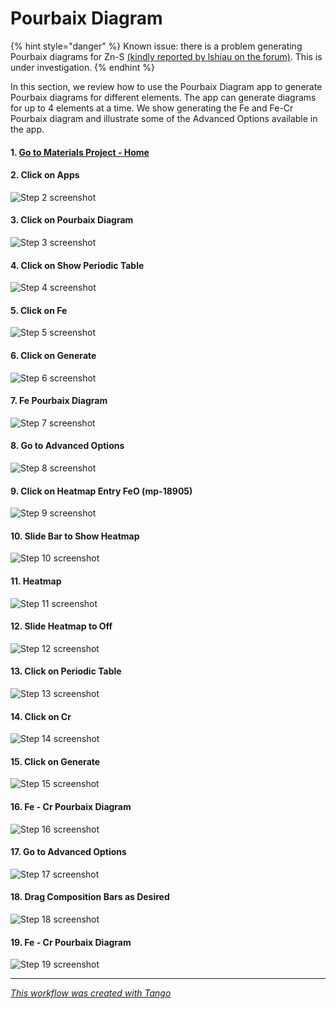 # Pourbaix Diagram

{% hint style="danger" %}
Known issue: there is a problem generating Pourbaix diagrams for Zn-S [(kindly reported by lshiau on the forum)](https://matsci.org/t/unable-to-generate-pourbaix-diagram-zns/43329). This is under investigation.
{% endhint %}

In this section, we review how to use the Pourbaix Diagram app to generate Pourbaix diagrams for different elements. The app can generate diagrams for up to 4 elements at a time. We show generating the Fe and Fe-Cr Pourbaix diagram and illustrate some of the Advanced Options available in the app.

#### 1. [Go to Materials Project - Home](https://materialsproject.org/)

#### 2. Click on Apps

![Step 2 screenshot](https://images.tango.us/public/screenshot\_fe83ed4c-e598-4356-b325-107596705a2a.png?crop=focalpoint\&fit=crop\&fp-x=0.7214\&fp-y=0.0853\&fp-z=2.7560\&w=1200\&mark-w=0.2\&mark-pad=0\&mark64=aHR0cHM6Ly9pbWFnZXMudGFuZ28udXMvc3RhdGljL21hZGUtd2l0aC10YW5nby13YXRlcm1hcmsucG5n\&ar=3318%3A1782)

#### 3. Click on Pourbaix Diagram

![Step 3 screenshot](https://images.tango.us/public/screenshot\_42e6334e-b825-4405-b4e6-070ed0bbd9cc.png?crop=focalpoint\&fit=crop\&fp-x=0.6730\&fp-y=0.5746\&fp-z=2.4854\&w=1200\&mark-w=0.2\&mark-pad=0\&mark64=aHR0cHM6Ly9pbWFnZXMudGFuZ28udXMvc3RhdGljL21hZGUtd2l0aC10YW5nby13YXRlcm1hcmsucG5n\&ar=3318%3A1782)

#### 4. Click on Show Periodic Table

![Step 4 screenshot](https://images.tango.us/public/screenshot\_c04d13eb-ffa5-47da-b3f0-f68971e593bc.png?crop=focalpoint\&fit=crop\&fp-x=0.7194\&fp-y=0.3620\&fp-z=2.8994\&w=1200\&mark-w=0.2\&mark-pad=0\&mark64=aHR0cHM6Ly9pbWFnZXMudGFuZ28udXMvc3RhdGljL21hZGUtd2l0aC10YW5nby13YXRlcm1hcmsucG5n\&ar=3318%3A1782)

#### 5. Click on Fe

![Step 5 screenshot](https://images.tango.us/public/screenshot\_f59c0cbb-416e-40ec-a203-9d74365089e2.png?crop=focalpoint\&fit=crop\&fp-x=0.4792\&fp-y=0.5802\&fp-z=2.9572\&w=1200\&mark-w=0.2\&mark-pad=0\&mark64=aHR0cHM6Ly9pbWFnZXMudGFuZ28udXMvc3RhdGljL21hZGUtd2l0aC10YW5nby13YXRlcm1hcmsucG5n\&ar=3318%3A1782)

#### 6. Click on Generate

![Step 6 screenshot](https://images.tango.us/public/screenshot\_0abc8b04-6f32-4fe4-8bd3-19f46a2f100f.png?crop=focalpoint\&fit=crop\&fp-x=0.7740\&fp-y=0.3620\&fp-z=2.8081\&w=1200\&mark-w=0.2\&mark-pad=0\&mark64=aHR0cHM6Ly9pbWFnZXMudGFuZ28udXMvc3RhdGljL21hZGUtd2l0aC10YW5nby13YXRlcm1hcmsucG5n\&ar=3318%3A1782)

#### 7. Fe Pourbaix Diagram

![Step 7 screenshot](https://images.tango.us/public/screenshot\_25b43718-64bf-4a8a-aee6-4ea80d57df7e.png?crop=focalpoint\&fit=crop\&fp-x=0.6356\&fp-y=0.6728\&fp-z=1.4240\&w=1200\&mark-w=0.2\&mark-pad=0\&mark64=aHR0cHM6Ly9pbWFnZXMudGFuZ28udXMvc3RhdGljL21hZGUtd2l0aC10YW5nby13YXRlcm1hcmsucG5n\&ar=3318%3A1782)

#### 8. Go to Advanced Options

![Step 8 screenshot](https://images.tango.us/public/screenshot\_4e7bb70c-35de-4db9-a5c8-c0ef4e88ca9c.png?crop=focalpoint\&fit=crop\&fp-x=0.1579\&fp-y=0.4007\&fp-z=1.8988\&w=1200\&mark-w=0.2\&mark-pad=0\&mark64=aHR0cHM6Ly9pbWFnZXMudGFuZ28udXMvc3RhdGljL21hZGUtd2l0aC10YW5nby13YXRlcm1hcmsucG5n\&ar=3318%3A1782)

#### 9. Click on Heatmap Entry FeO (mp-18905)

![Step 9 screenshot](https://images.tango.us/public/screenshot\_f6e42717-f80b-491a-ab77-531979335455.png?crop=focalpoint\&fit=crop\&fp-x=0.1579\&fp-y=0.8294\&fp-z=1.9525\&w=1200\&mark-w=0.2\&mark-pad=0\&mark64=aHR0cHM6Ly9pbWFnZXMudGFuZ28udXMvc3RhdGljL21hZGUtd2l0aC10YW5nby13YXRlcm1hcmsucG5n\&ar=3318%3A1782)

#### 10. Slide Bar to Show Heatmap

![Step 10 screenshot](https://images.tango.us/public/screenshot\_4e865a0e-2295-4d14-83ee-ad105393b18a.png?crop=focalpoint\&fit=crop\&fp-x=0.0615\&fp-y=0.5135\&fp-z=2.9769\&w=1200\&mark-w=0.2\&mark-pad=0\&mark64=aHR0cHM6Ly9pbWFnZXMudGFuZ28udXMvc3RhdGljL21hZGUtd2l0aC10YW5nby13YXRlcm1hcmsucG5n\&ar=3318%3A1782)

#### 11. Heatmap

![Step 11 screenshot](https://images.tango.us/public/screenshot\_a001b33e-329d-460c-8e27-66dc65fa939e.png?crop=focalpoint\&fit=crop\&fp-x=0.6356\&fp-y=0.6021\&fp-z=1.4240\&w=1200\&mark-w=0.2\&mark-pad=0\&mark64=aHR0cHM6Ly9pbWFnZXMudGFuZ28udXMvc3RhdGljL21hZGUtd2l0aC10YW5nby13YXRlcm1hcmsucG5n\&ar=3318%3A1782)

#### 12. Slide Heatmap to Off

![Step 12 screenshot](https://images.tango.us/public/screenshot\_63391f3c-6e02-4fba-b0f8-39e4dc58372d.png?crop=focalpoint\&fit=crop\&fp-x=0.0615\&fp-y=0.5132\&fp-z=3.0852\&w=1200\&mark-w=0.2\&mark-pad=0\&mark64=aHR0cHM6Ly9pbWFnZXMudGFuZ28udXMvc3RhdGljL21hZGUtd2l0aC10YW5nby13YXRlcm1hcmsucG5n\&ar=3318%3A1782)

#### 13. Click on Periodic Table

![Step 13 screenshot](https://images.tango.us/public/screenshot\_fdc714cd-6694-4377-8a39-899c240af28b.png?crop=focalpoint\&fit=crop\&fp-x=0.7194\&fp-y=0.2160\&fp-z=2.8994\&w=1200\&mark-w=0.2\&mark-pad=0\&mark64=aHR0cHM6Ly9pbWFnZXMudGFuZ28udXMvc3RhdGljL21hZGUtd2l0aC10YW5nby13YXRlcm1hcmsucG5n\&ar=3318%3A1782)

#### 14. Click on Cr

![Step 14 screenshot](https://images.tango.us/public/screenshot\_e7275baf-9061-4fba-8b62-528e7aa2c67c.png?crop=focalpoint\&fit=crop\&fp-x=0.4316\&fp-y=0.4343\&fp-z=2.9572\&w=1200\&mark-w=0.2\&mark-pad=0\&mark64=aHR0cHM6Ly9pbWFnZXMudGFuZ28udXMvc3RhdGljL21hZGUtd2l0aC10YW5nby13YXRlcm1hcmsucG5n\&ar=3318%3A1782)

#### 15. Click on Generate

![Step 15 screenshot](https://images.tango.us/public/screenshot\_4513bfce-fc6b-44b7-8629-572953e9b0c8.png?crop=focalpoint\&fit=crop\&fp-x=0.7740\&fp-y=0.2160\&fp-z=2.8081\&w=1200\&mark-w=0.2\&mark-pad=0\&mark64=aHR0cHM6Ly9pbWFnZXMudGFuZ28udXMvc3RhdGljL21hZGUtd2l0aC10YW5nby13YXRlcm1hcmsucG5n\&ar=3318%3A1782)

#### 16. Fe - Cr Pourbaix Diagram

![Step 16 screenshot](https://images.tango.us/public/screenshot\_2d46591e-5369-40c2-a982-4c35edc6072a.png?crop=focalpoint\&fit=crop\&fp-x=0.6356\&fp-y=0.6021\&fp-z=1.4000\&w=1200\&mark-w=0.2\&mark-pad=0\&mark64=aHR0cHM6Ly9pbWFnZXMudGFuZ28udXMvc3RhdGljL21hZGUtd2l0aC10YW5nby13YXRlcm1hcmsucG5n\&ar=3318%3A1782)

#### 17. Go to Advanced Options

![Step 17 screenshot](https://images.tango.us/public/screenshot\_39ee1a67-cb54-4629-bc30-ab33baea4f21.png?crop=focalpoint\&fit=crop\&fp-x=0.1579\&fp-y=0.7921\&fp-z=1.5645\&w=1200\&mark-w=0.2\&mark-pad=0\&mark64=aHR0cHM6Ly9pbWFnZXMudGFuZ28udXMvc3RhdGljL21hZGUtd2l0aC10YW5nby13YXRlcm1hcmsucG5n\&ar=3318%3A1782)

#### 18. Drag Composition Bars as Desired

![Step 18 screenshot](https://images.tango.us/public/screenshot\_8e07ceab-df7d-45d7-bc7a-1f0d6bbd031e.png?crop=focalpoint\&fit=crop\&fp-x=0.0986\&fp-y=0.5471\&fp-z=3.1451\&w=1200\&mark-w=0.2\&mark-pad=0\&mark64=aHR0cHM6Ly9pbWFnZXMudGFuZ28udXMvc3RhdGljL21hZGUtd2l0aC10YW5nby13YXRlcm1hcmsucG5n\&ar=3318%3A1782)

#### 19. Fe - Cr Pourbaix Diagram

![Step 19 screenshot](https://images.tango.us/public/screenshot\_e3ff4bb6-1a6c-41ec-85ae-27d67a5fefdd.png?crop=focalpoint\&fit=crop\&fp-x=0.6356\&fp-y=0.4113\&fp-z=1.1612\&w=1200\&mark-w=0.2\&mark-pad=0\&mark64=aHR0cHM6Ly9pbWFnZXMudGFuZ28udXMvc3RhdGljL21hZGUtd2l0aC10YW5nby13YXRlcm1hcmsucG5n\&ar=3318%3A1782)

***

[_This workflow was created with Tango_](https://app.tango.us/app/workflow/6bad9b7a-d297-4d9d-ad1f-e64ac45cb600?utm\_source=markdown\&utm\_medium=markdown\&utm\_campaign=workflow%20export%20links)

